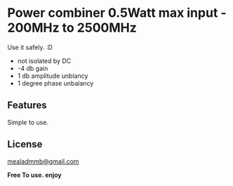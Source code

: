 # Power combiner 0.5Watt max input - 200MHz to 2500MHz 
Use it safely. :D

- not isolated by DC
- -4 db gain
- 1 db amplitude unblancy
- 1 degree phase unbalancy 


## Features
Simple to use.
## License

mealadmmb@gmail.com

**Free To use. enjoy**


